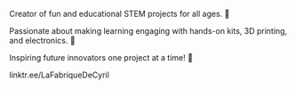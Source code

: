 Creator of fun and educational STEM projects for all ages. 🤖

Passionate about making learning engaging with hands-on kits, 3D printing, and electronics. 🦾

Inspiring future innovators one project at a time! 🚀

linktr.ee/LaFabriqueDeCyril

<!---
LaFabriqueDeCyril/LaFabriqueDeCyril is a ✨ special ✨ repository because its `README.md` (this file) appears on your GitHub profile.
You can click the Preview link to take a look at your changes.
--->
